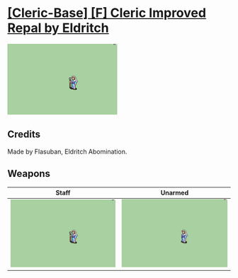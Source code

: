 # [\[Cleric-Base\] \[F\] Cleric Improved Repal by Eldritch](./)

<img src="./7.%20Staff/Staff_000.png" alt="[Cleric-Base] [F] Cleric Improved Repal by Eldritch standing" />

## Credits

Made by Flasuban, Eldritch Abomination.

## Weapons


|Staff |Unarmed |
|  :---: | :---: |
| <img alt="Staff animation" src="./7.%20Staff/Staff.gif" /> | <img alt="Unarmed animation" src="./8.%20Unarmed/Unarmed.gif" /> |
